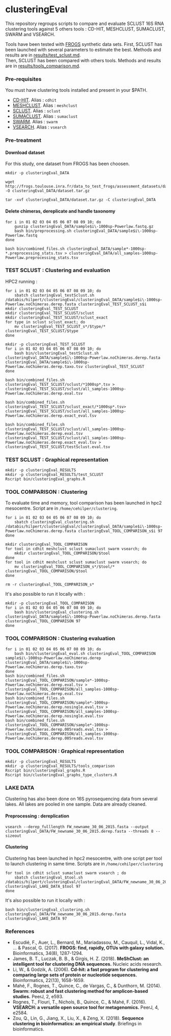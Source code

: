 # clusteringEval

This repository regroups scripts to compare and evaluate SCLUST 16S RNA clustering tools against 5 others tools : CD-HIT, MESHCLUST, SUMACLUST, SWARM and VSEARCH. 

Tools have been tested with [FROGS](http://frogs.toulouse.inra.fr/) synthetic data sets. 
First, SCLUST has been launched with several parameters to estimate the best. Methods and results are in [results/test_sclust.md](results/test_sclust.md).  
Then, SCLUST has been compared with others tools. Methods and results are in [results/tools_comparison.md](results/tools_comparison.md). 

### Pre-requisites 
You must have clustering tools installed and present in your $PATH. 
* [CD-HIT](http://weizhongli-lab.org/cd-hit/). Alias : `cdhit`
* [MESHCLUST](https://github.com/TulsaBioinformaticsToolsmith/MeShClust). Alias : `meshclust`
* [SCLUST](https://projets.isima.fr/sclust/Expe.html). Alias : `sclust`
* [SUMACLUST](https://git.metabarcoding.org/obitools/sumaclust/wikis/home). Alias : `sumaclust` 
* [SWARM](https://github.com/torognes/swarm). Alias : `swarm`
* [VSEARCH](https://github.com/torognes/vsearch). Alias : `vsearch`

### Pre-treatment 

#### Download dataset 
For this study, one dataset from FROGS has been choosen. 
```
mkdir -p clusteringEval_DATA 

wget http://frogs.toulouse.inra.fr/data_to_test_frogs/assessment_datasets/datasets_silva/1000sp/dataset_1/V4V4/powerlaw/dataset.tar.gz -O clusteringEval_DATA/dataset.tar.gz 

tar -xvf clusteringEval_DATA/dataset.tar.gz -C clusteringEval_DATA
```

#### Delete chimeras, dereplicate and handle taxonomy

```
for i in 01 02 03 04 05 06 07 08 09 10; do 
	gunzip clusteringEval_DATA/sample$i\-1000sp-Powerlaw.fastq.gz 
	bash bin/preprocessing.sh clusteringEval_DATA/sample$i\-1000sp-Powerlaw.fastq
done 

bash bin/combined_files.sh clusteringEval_DATA/sample*-1000sp-*.preprocessing_stats.tsv > clusteringEval_DATA/all_samples-1000sp-Powerlaw.preprocessing_stats.tsv
```

### TEST SCLUST : Clustering and evaluation 

HPC2 running : 
```
for i in 01 02 03 04 05 06 07 08 09 10; do 
	sbatch clusteringEval_testSclust.sh /databis/hilpert/clusteringEval/clusteringEval_DATA/sample$i\-1000sp-Powerlaw.noChimeras.derep.fasta clusteringEval_TEST_SCLUST_s$i
mkdir clusteringEval_TEST_SCLUST 
mkdir clusteringEval_TEST_SCLUST/sclust 
mkdir clusteringEval_TEST_SCLUST/sclust_exact
for type in sclust sclust_exact; do
	mv clusteringEval_TEST_SCLUST_s*/$type/* clusteringEval_TEST_SCLUST/$type 
done	
```

```
mkdir -p clusteringEval_TEST_SCLUST
for i in 01 02 03 04 05 06 07 08 09 10; do 
	bash bin/clusteringEval_testSclust.sh clusteringEval_DATA/sample$i\-1000sp-Powerlaw.noChimeras.derep.fasta clusteringEval_DATA/sample$i\-1000sp-Powerlaw.noChimeras.derep.taxo.tsv clusteringEval_TEST_SCLUST
done 

bash bin/combined_files.sh clusteringEval_TEST_SCLUST/sclust/*1000sp*.tsv > clusteringEval_TEST_SCLUST/sclust/all_samples-1000sp-Powerlaw.noChimeras.derep.eval.tsv 

bash bin/combined_files.sh clusteringEval_TEST_SCLUST/sclust_exact/*1000sp*.tsv> 
clusteringEval_TEST_SCLUST/sclust/all_samples-1000sp-Powerlaw.noChimeras.derep.exact_eval.tsv 

bash bin/combined_files.sh clusteringEval_TEST_SCLUST/sclust/all_samples-1000sp-Powerlaw.noChimeras.derep.eval.tsv clusteringEval_TEST_SCLUST/sclust/all_samples-1000sp-Powerlaw.noChimeras.derep.exact_eval.tsv > clusteringEval_TEST_SCLUST/testSclust.eval.tsv
```

### TEST SCLUST : Graphical representation 
```
mkdir -p clusteringEval_RESULTS 
mkdir -p clusteringEval_RESULTS/test_SCLUST
Rscript bin/clusteringEval_graphs.R
```

### TOOL COMPARISON : Clustering 

To evaluate time and memory, tool comparison has been launched in hpc2 mesocentre. Script are in `/home/cehilper/clustering`. 
```
for i in 01 02 03 04 05 06 07 08 09 10; do 
	sbatch clusteringEval_clustering.sh /databis/hilpert/clusteringEval/clusteringEval_DATA/sample$i\-1000sp-Powerlaw.noChimeras.derep.fasta clusteringEval_TOOL_COMPARISON_s$i 97
done 

mkdir clusteringEval_TOOL_COMPARISON 
for tool in cdhit meshclust sclust sumaclust swarm vsearch; do 
	mkdir clusteringEval_TOOL_COMPARISON/$tool
done 
for tool in cdhit meshclust sclust sumaclust swarm vsearch; do 
	mv clusteringEval_TOOL_COMPARISON_s*/$tool/* clusteringEval_TOOL_COMPARISON/$tool
done 

rm -r clusteringEval_TOOL_COMPARISON_s*
```

It's also possible to run it locally with : 
```
mkdir -p clusteringEval_TOOL_COMPARISON
for i in 01 02 03 04 05 06 07 08 09 10; do 
	bash bin/clusteringEval_clustering.sh clusteringEval_DATA/sample$i\-1000sp-Powerlaw.noChimeras.derep.fasta clusteringEval_TOOL_COMPARISON 97
done 
```


### TOOL COMPARISON : Clustering evaluation 

```
for i in 01 02 03 04 05 06 07 08 09 10; do 
	bash bin/clusteringEval_eval.sh clusteringEval_TOOL_COMPARISON sample$i\-1000sp-Powerlaw.noChimeras.derep clusteringEval_DATA/sample$i\-1000sp-Powerlaw.noChimeras.derep.taxo.tsv 
done 
bash bin/combined_files.sh clusteringEval_TOOL_COMPARISON/sample*-1000sp-Powerlaw.noChimeras.derep.eval.tsv > clusteringEval_TOOL_COMPARISON/all_samples-1000sp-Powerlaw.noChimeras.derep.eval.tsv
bash bin/combined_files.sh clusteringEval_TOOL_COMPARISON/sample*-1000sp-Powerlaw.noChimeras.derep.nosingle.eval.tsv > clusteringEval_TOOL_COMPARISON/all_samples-1000sp-Powerlaw.noChimeras.derep.nosingle.eval.tsv
bash bin/combined_files.sh clusteringEval_TOOL_COMPARISON/sample*-1000sp-Powerlaw.noChimeras.derep.005reads.eval.tsv > clusteringEval_TOOL_COMPARISON/all_samples-1000sp-Powerlaw.noChimeras.derep.005reads.eval.tsv
```

### TOOL COMPARISON : Graphical representation 

```
mkdir -p clusteringEval_RESULTS
mkdir -p clusteringEval_RESULTS/tools_comparison 
Rscript bin/clusteringEval_graphs.R 
Rscript bin/clusteringEval_graphs_type_clusters.R
```

### LAKE DATA 

Clustering has also been done on 16S pyrosequencing data from several lakes. All lakes are pooled in one sample. Data are already cleaned. 

#### Preprocessing : dereplication 

```
vsearch --derep_fulllength FW_newname_30_06_2015.fasta --output clusteringEval_DATA/FW_newname_30_06_2015.derep.fasta --threads 8 --sizeout
```

#### Clustering 

Clustering has been launched in hpc2 mesocentre, with one script per tool to launch clustering in same time. Scripts are in `/home/cehilper/clustering` 
```
for tool in cdhit sclust sumaclust swarm vsearch ; do 
	sbatch clusteringEval_$tool.sh /databis/hilpert/clusteringEval/clusteringEval_DATA/FW_newname_30_06_2015.derep.fasta clusteringEval_LAKE_DATA_$tool 97
done	
```

It's also possible to run it locally with : 
```
bash bin/clusteringEval_clustering.sh clusteringEval_DATA/FW_newname_30_06_2015.derep.fasta clusteringEval_LAKE_DATA 97
```

### References 
* Escudié, F., Auer, L., Bernard, M., Mariadassou, M., Cauquil, L., Vidal, K., ... & Pascal, G. (2017). **FROGS: find, rapidly, OTUs with galaxy solution.** Bioinformatics, 34(8), 1287-1294.
* James, B. T., Luczak, B. B., & Girgis, H. Z. (2018). **MeShClust: an intelligent tool for clustering DNA sequences.** Nucleic acids research.
* Li, W., & Godzik, A. (2006). **Cd-hit: a fast program for clustering and comparing large sets of protein or nucleotide sequences.** Bioinformatics, 22(13), 1658-1659.  
* Mahé, F., Rognes, T., Quince, C., de Vargas, C., & Dunthorn, M. (2014). **Swarm: robust and fast clustering method for amplicon-based studies.** PeerJ, 2, e593.  
* Rognes, T., Flouri, T., Nichols, B., Quince, C., & Mahé, F. (2016). **VSEARCH: a versatile open source tool for metagenomics.** PeerJ, 4, e2584.  
* Zou, Q., Lin, G., Jiang, X., Liu, X., & Zeng, X. (2018). **Sequence clustering in bioinformatics: an empirical study**. Briefings in bioinformatics. 





 
